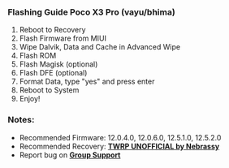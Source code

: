 ### Flashing Guide Poco X3 Pro (vayu/bhima)

1. Reboot to Recovery
2. Flash Firmware from MIUI
3. Wipe Dalvik, Data and Cache in Advanced Wipe
4. Flash ROM
5. Flash Magisk (optional)
6. Flash DFE (optional)
7. Format Data, type "yes" and press enter
8. Reboot to System
9. Enjoy!

### Notes: 
* Recommended Firmware: 12.0.4.0, 12.0.6.0, 12.5.1.0, 12.5.2.0
* Recommended Recovery: [**TWRP UNOFFICIAL by Nebrassy**](https://androidfilehost.com/?fid=14943124697586358058)
* Report bug on [**Group Support**](https://t.me/GengKapakVayu)
